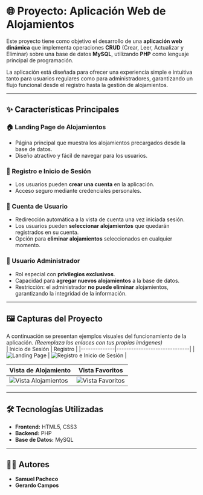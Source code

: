 # 🌐 Proyecto: Aplicación Web de Alojamientos

Este proyecto tiene como objetivo el desarrollo de una **aplicación web dinámica** que implementa operaciones **CRUD** (Crear, Leer, Actualizar y Eliminar) sobre una base de datos **MySQL**, utilizando **PHP** como lenguaje principal de programación.  

La aplicación está diseñada para ofrecer una experiencia simple e intuitiva tanto para usuarios regulares como para administradores, garantizando un flujo funcional desde el registro hasta la gestión de alojamientos.  

---

## ✨ Características Principales

### 🏠 Landing Page de Alojamientos  
- Página principal que muestra los alojamientos precargados desde la base de datos.  
- Diseño atractivo y fácil de navegar para los usuarios.  

### 👤 Registro e Inicio de Sesión  
- Los usuarios pueden **crear una cuenta** en la aplicación.  
- Acceso seguro mediante credenciales personales.  

### 📂 Cuenta de Usuario  
- Redirección automática a la vista de cuenta una vez iniciada sesión.  
- Los usuarios pueden **seleccionar alojamientos** que quedarán registrados en su cuenta.  
- Opción para **eliminar alojamientos** seleccionados en cualquier momento.  

### 🔑 Usuario Administrador  
- Rol especial con **privilegios exclusivos**.  
- Capacidad para **agregar nuevos alojamientos** a la base de datos.  
- Restricción: el administrador **no puede eliminar** alojamientos, garantizando la integridad de la información.  

---

## 🖼️ Capturas del Proyecto

A continuación se presentan ejemplos visuales del funcionamiento de la aplicación. *(Reemplaza los enlaces con tus propias imágenes)*  
|  Inicio de Sesión | Registro  |
|--------------|------------------------------|
| ![Landing Page](https://drive.google.com/uc?id=1Tc1Dk5scPZrvKWjLr0Ni-Guikw_BeTh7) | ![Registro e Inicio de Sesión](https://drive.google.com/uc?id=1fc63OwIroNL_WvsD9fYqK-i0jm88ZJrL) |


| Vista de Alojamiento | Vista Favoritos |
|------------------|-------------------------|
| ![Vista Alojamientos](https://drive.google.com/uc?id=1NH3TkRAijw9jI_lg8skqG197j-MYatmw) | ![Vista Favoritos](https://drive.google.com/uc?id=1C_4UU36Mx5fuDu6-ISliLLLNBRPtVp0_) |


---

## 🛠️ Tecnologías Utilizadas

- **Frontend:** HTML5, CSS3
- **Backend:** PHP  
- **Base de Datos:** MySQL  

---

## 👨‍💻 Autores

- **Samuel Pacheco**  
- **Gerardo Campos**  

